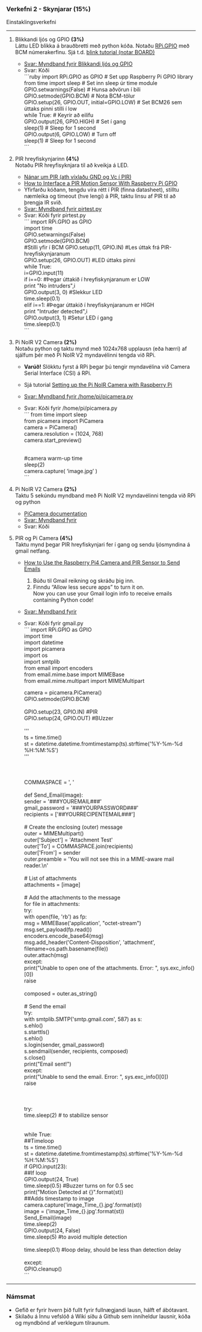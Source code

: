 ### Verkefni 2 - Skynjarar (15%) 
Einstaklingsverkefni

---

1. Blikkandi ljós og GPIO **(3%)** <br>
Láttu LED blikka á brauðbretti með python kóða. Notaðu [RPi.GPIO](https://sourceforge.net/p/raspberry-gpio-python/wiki/Examples/) með BCM númerakerfinu. Sjá t.d. [blink tutorial (notar BOARD)](https://raspberrypihq.com/making-a-led-blink-using-the-raspberry-pi-and-python/)

    - [Svar: Myndband fyrir Blikkandi ljós og GPIO](https://photos.google.com/share/AF1QipNI5BMS1oLpVPu26KQNOIBfwJEtt-CevgKzSNRNB3fKdRXGCcydyDOxMizIV_yBvg/photo/AF1QipPiyt2n1k6f10j2oNgs3Z9bzobc7_g-pDZ-FCjR?key=Wk9EM3o4aEUyMTlkTmIwVkdTV19DMnRIM0w1WlZn)<br>
    - Svar: Kóði<br>
    ´´´ruby
    import RPi.GPIO as GPIO # Set upp Raspberry Pi GPIO library<br>
    from time import sleep # Set inn sleep úr time module<br>
    GPIO.setwarnings(False) # Hunsa aðvörun í bili<br>
    GPIO.setmode(GPIO.BCM) # Nota BCM-tölur<br>
    GPIO.setup(26, GPIO.OUT, initial=GPIO.LOW) # Set BCM26 sem úttaks pinni stilli í low<br>
    while True: # Keyrir að eilífu<br>
        GPIO.output(26, GPIO.HIGH) # Set í gang<br>
        sleep(1) # Sleep for 1 second<br>
        GPIO.output(6, GPIO.LOW) # Turn off<br>
        sleep(1) # Sleep for 1 second<br>
    ´´´

1. PIR hreyfiskynjarinn **(4%)** <br>
Notaðu PIR hreyfisyknjara til að kveikja á LED.
    - [Nánar um PIR (ath víxlaðu GND og Vc í PIR)](https://learn.adafruit.com/pir-passive-infrared-proximity-motion-sensor/overview)
    - [How to Interface a PIR Motion Sensor With Raspberry Pi GPIO](https://maker.pro/raspberry-pi/tutorial/how-to-interface-a-pir-motion-sensor-with-raspberry-pi-gpio)
    - Yfirfarðu kóðann, tengdu víra rétt í PIR (finna datasheet), stilltu næmleika og timeout (hve lengi) á PIR, taktu linsu af PIR til að þrengja IR svið.<br>
    - [Svar: Myndband fyrir pirtest.py]()<br>
    - Svar: Kóði fyrir pirtest.py<br>
        ´´´
        import RPi.GPIO as GPIO<br>
        import time<br>
        GPIO.setwarnings(False)<br>
        GPIO.setmode(GPIO.BCM)<br>      #Stilli yfir í BCM
        GPIO.setup(11, GPIO.IN)         #Les úttak frá PIR-hreyfiskynjaranum<br>
        GPIO.setup(26, GPIO.OUT)         #LED úttaks pinni<br>
        while True:<br>
            i=GPIO.input(11)<br>
            if i==0:                 #Þegar úttakið í hreyfiskynjaranum er LOW<br>
                print "No intruders",i<br>
                GPIO.output(3, 0)  #Slekkur LED<br>
                time.sleep(0.1)<br>
            elif i==1:               #Þegar úttakið í hreyfiskynjaranum er HIGH<br>
                print "Intruder detected",i<br>
                GPIO.output(3, 1)  #Setur LED í gang<br>
                time.sleep(0.1)<br>
        ´´´
      
1. Pi NoIR V2 Camera **(2%)** <br>
Notaðu python og taktu mynd með 1024x768 upplausn (eða hærri) af sjálfum þér með Pi NoIR V2 myndavélinni tengda við RPi.   
   - **Varúð!** Slökktu fyrst á RPi þegar þú tengir myndavélina við Camera Serial Interface (CSI) á RPi. 
   - Sjá tutorial [Setting up the Pi NoIR Camera with Raspberry Pi](https://maker.pro/raspberry-pi/tutorial/how-to-interface-pi-noir-v2-camera-with-raspberry-pi)<br>
   - [Svar: Myndband fyrir /home/pi/picamera.py ]()<br>
   - Svar: Kóði fyrir /home/pi/picamera.py<br>
        ´´´
        from time import sleep<br>
        from picamera import PiCamera<br>
        camera = PiCamera()<br>
        camera.resolution = (1024, 768)<br>
        camera.start_preview()<br><br>

        #camera warm-up time<br>
        sleep(2)<br>
        camera.capture( ‘image.jpg’ )<br>
        ´´´
  
1. Pi NoIR V2 Camera **(2%)** <br>
Taktu 5 sekúndu myndband með Pi NoIR V2 myndavélinni tengda við RPi og python   
   - [PiCamera documentation](https://picamera.readthedocs.io/en/release-1.13/)<br>
   - [Svar: Myndband fyrir ]()<br>
   - Svar: Kóði

1. PIR og Pi Camera **(4%)** <br>
Taktu mynd þegar PIR hreyfiskynjari fer í gang og sendu ljósmyndina á gmail netfang.
    - [How to Use the Raspberry Pi4 Camera and PIR Sensor to Send Emails](https://maker.pro/raspberry-pi/projects/how-to-use-the-raspberry-pi4-camera-and-pir-sensor-to-send-emails)
      1. Búðu til Gmail reikning og skráðu þig inn.
      1. Finndu “Allow less secure apps” to turn it on. <br> Now you can use your Gmail login info to receive emails containing Python code!
    - [Svar: Myndband fyrir ]()<br>
    - Svar: Kóði fyrir gmail.py<br>
        ´´´
        import RPi.GPIO as GPIO<br>
        import time<br>
        import datetime<br>
        import picamera<br>
        import os<br>
        import smtplib<br>
        from email import encoders<br>
        from email.mime.base import MIMEBase<br>
        from email.mime.multipart import MIMEMultipart<br>


        camera = picamera.PiCamera()<br>
        GPIO.setmode(GPIO.BCM)<br>
        <br>
        GPIO.setup(23, GPIO.IN) #PIR<br>
        GPIO.setup(24, GPIO.OUT) #BUzzer<br>
        <br>
        '''<br>
        ts = time.time()<br>
        st = datetime.datetime.fromtimestamp(ts).strftime('%Y-%m-%d %H:%M:%S')<br>
        '''<br>
        <br>
        <br>
        <br>
        COMMASPACE = ', '<br>
        <br>
        def Send_Email(image):<br>
            sender = '###YOUREMAIL###'<br>
            gmail_password = '###YOURPASSWORD###'<br>
            recipients = ['##YOURRECIPENTEMAIL###']<br>
        <br>
            # Create the enclosing (outer) message<br>
            outer = MIMEMultipart()<br>
            outer['Subject'] = 'Attachment Test'<br>
            outer['To'] = COMMASPACE.join(recipients)<br>
            outer['From'] = sender<br>
            outer.preamble = 'You will not see this in a MIME-aware mail reader.\n'<br>
        <br>
            # List of attachments<br>
            attachments = [image]<br>
        <br>
            # Add the attachments to the message<br>
            for file in attachments:<br>
                try:<br>
                    with open(file, 'rb') as fp:<br>
                        msg = MIMEBase('application', "octet-stream")<br>
                        msg.set_payload(fp.read())<br>
                    encoders.encode_base64(msg)<br>
                    msg.add_header('Content-Disposition', 'attachment', filename=os.path.basename(file))<br>
                    outer.attach(msg)<br>
                except:<br>
                    print("Unable to open one of the attachments. Error: ", sys.exc_info()[0])<br>
                    raise<br>
        <br>
            composed = outer.as_string()<br>
        <br>
            # Send the email<br>
            try:<br>
                with smtplib.SMTP('smtp.gmail.com', 587) as s:<br>
                    s.ehlo()<br>
                    s.starttls()<br>
                    s.ehlo()<br>
                    s.login(sender, gmail_password)<br>
                    s.sendmail(sender, recipients, composed)<br>
                    s.close()<br>
                print("Email sent!")<br>
            except:<br>
                print("Unable to send the email. Error: ", sys.exc_info()[0])<br>
                raise<br>
        <br>
        <br>
        <br>
        try:<br>
            time.sleep(2) # to stabilize sensor<br>
        <br>
        <br>
            while True:<br>
                ##Timeloop<br>
                ts = time.time()<br>
                st = datetime.datetime.fromtimestamp(ts).strftime('%Y-%m-%d %H:%M:%S')<br>
                if GPIO.input(23):<br>
                    ##If loop<br>
                    GPIO.output(24, True)<br>
                    time.sleep(0.5) #Buzzer turns on for 0.5 sec<br>
                    print("Motion Detected at {}".format(st))<br>
                    ##Adds timestamp to image<br>
                    camera.capture('image_Time_{}.jpg'.format(st))<br>
                    image = ('image_Time_{}.jpg'.format(st))<br>
                    Send_Email(image)<br>
                    time.sleep(2)<br>
                    GPIO.output(24, False)<br>
                    time.sleep(5) #to avoid multiple detection<br>
        <br>
                time.sleep(0.1) #loop delay, should be less than detection delay<br>
        <br>
        except:<br>
            GPIO.cleanup()<br>
                ´´´
   <!-- 
   - Sjá líka [How to Use the Raspberry Pi Camera and PIR to Send Emails](https://maker.pro/raspberry-pi/tutorial/how-to-use-the-raspberry-pi-camera-to-send-emails)
   -->
---

### Námsmat
- Gefið er fyrir hvern þið fullt fyrir fullnægjandi lausn, hálft ef ábótavant.
- Skilaðu á Innu vefslóð á Wiki síðu á Github sem inniheldur lausnir, kóða og myndbönd af verklegum tilraunum.
